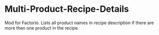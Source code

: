 # Multi-Product-Recipe-Details
Mod for Factorio. Lists all product names in recipe description if there are more then one product in the recipe.

